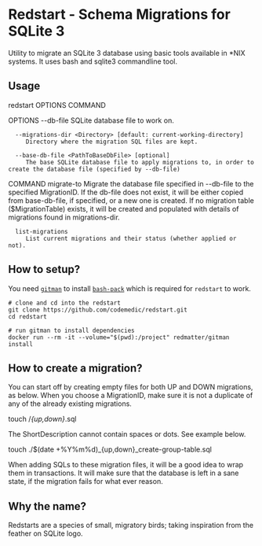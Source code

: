 # Redstart - Schema Migrations for SQLite 3

Utility to migrate an SQLite 3 database using basic tools available in *NIX systems. It uses bash and sqlite3 commandline tool.

## Usage

   redstart OPTIONS COMMAND

   OPTIONS
      --db-file <PathToDbFile>
         SQLite database file to work on.

      --migrations-dir <Directory> [default: current-working-directory]
         Directory where the migration SQL files are kept.

      --base-db-file <PathToBaseDbFile> [optional]
         The base SQLite database file to apply migrations to, in order to create the database file (specified by --db-file)

   COMMAND
      migrate-to <MigrationID>
         Migrate the database file specified in --db-file to the specified MigrationID.  If the db-file does not exist, it will be either copied from base-db-file, if specified, or a new one is created. If no migration table ($MigrationTable) exists, it will be created and populated with details of migrations found in migrations-dir.

      list-migrations
         List current migrations and their status (whether applied or not).

## How to setup?

You need [`gitman`](https://github.com/redmatter/docker-gitman) to install [`bash-pack`](https://github.com/codemedic/bash-pack) which is required for `redstart` to work.

```
# clone and cd into the redstart
git clone https://github.com/codemedic/redstart.git
cd redstart

# run gitman to install dependencies
docker run --rm -it --volume="$(pwd):/project" redmatter/gitman install
```

## How to create a migration?
You can start off by creating empty files for both UP and DOWN migrations, as below.  When you choose a MigrationID, make sure it is not a duplicate of any of the already existing migrations.

   touch <migration-dir>/<NewID>_{up,down}_<ShortDescription>.sql

The ShortDescription cannot contain spaces or dots. See example below.

   touch ./\$(date +%Y%m%d)_{up,down}_create-group-table.sql

When adding SQLs to these migration files, it will be a good idea to wrap them in transactions. It will make sure that the database is left in a sane state, if the migration fails for what ever reason.

## Why the name?
Redstarts are a species of small, migratory birds; taking inspiration from the feather on SQLite logo.
